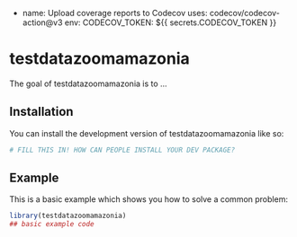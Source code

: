 

- name: Upload coverage reports to Codecov
  uses: codecov/codecov-action@v3
  env:
    CODECOV_TOKEN: ${{ secrets.CODECOV_TOKEN }}

# testdatazoomamazonia

<!-- badges: start -->
<!-- badges: end -->



The goal of testdatazoomamazonia is to ...

## Installation

You can install the development version of testdatazoomamazonia like so:

``` r
# FILL THIS IN! HOW CAN PEOPLE INSTALL YOUR DEV PACKAGE?
```

## Example

This is a basic example which shows you how to solve a common problem:

``` r
library(testdatazoomamazonia)
## basic example code
```

